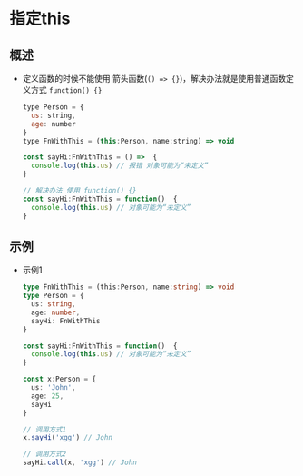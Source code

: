 # 指定this

## 概述

+ 定义函数的时候不能使用 箭头函数(`() => {}`)，解决办法就是使用普通函数定义方式 `function() {}`

  ```js
  type Person = {
    us: string,
    age: number
  }
  type FnWithThis = (this:Person, name:string) => void

  const sayHi:FnWithThis = () =>  {
    console.log(this.us) // 报错 对象可能为“未定义”
  }

  // 解决办法 使用 function() {}
  const sayHi:FnWithThis = function()  {
    console.log(this.us) // 对象可能为“未定义”
  }
  ```

## 示例

+ 示例1

  ```ts
  type FnWithThis = (this:Person, name:string) => void
  type Person = {
    us: string,
    age: number,
    sayHi: FnWithThis
  }

  const sayHi:FnWithThis = function()  {
    console.log(this.us) // 对象可能为“未定义”
  }

  const x:Person = {
    us: 'John',
    age: 25,
    sayHi
  }

  // 调用方式1
  x.sayHi('xgg') // John

  // 调用方式2
  sayHi.call(x, 'xgg') // John
  ```
